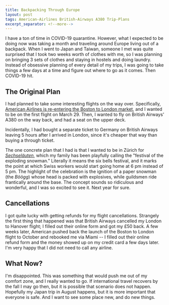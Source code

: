 ```yaml
---
title: Backpacking Through Europe
layout: post
tags: American-Airlines British-Airways A380 Trip-Plans
excerpt_separator: <!--more-->
---
```


I have a ton of time in COVID-19 quarantine. However, what I expected to be doing now was taking a month and traveling
around Europe living out of a backpack. When I went to Japan and Taiwan, someone I met was quite surprised that I took
two weeks worth of clothes with me, so I was planning on bringing 3 sets of clothes and staying in hostels and doing
laundry. Instead of obsessive planning of every detail of my trips, I was going to take things a few days at a time and
figure out where to go as it comes. Then COVID-19 hit.

<!--more-->

## The Original Plan

I had planned to take some interesting flights on the way over. Specifically, [American Airlines is re-entering the
Boston to London market](https://www.boston.com/travel/travel/2019/09/30/american-airlines-boston-london), and I wanted
to be on the first flight on March 29. Then, I wanted to fly on British Airways' A380 on the way back, and had a seat on
the upper deck.

Incidentally, I had bought a separate ticket to Germany on British Airways leaving 5 hours after I arrived in London,
since it's cheaper that way than buying a through ticket.

The one concrete plan that I had is that I wanted to be in Z&uuml;rich for
[_Sechsel&auml;uten_](https://www.zuerich.com/en/visit/sechselaeuten), which my family has been playfully calling the
"festival of the exploding snowman." Literally it means the six bells festival, and it marks the point at which Swiss
workers would start going home at 6 pm instead of 5 pm. The highlight of the celebration is the ignition of a paper
snowman (the _B&ouml;&ouml;gg_) whose head is packed with explosives, while guildsmen ride frantically around the base.
The concept sounds so ridiculous and wonderful, and I was so excited to see it. Next year for sure.

## Cancellations

I got quite lucky with getting refunds for my flight cancellations. Strangely the first thing that happened was that
British Airways cancelled my London to Hanover flight; I filled out their online form and got my &pound;50 back. A few
weeks later, American pushed back the launch of the Boston to London flight to October and rebooked me via Miami -- I
filled out their online refund form and the money showed up on my credit card a few days later. I'm very happy that I
did not need to call any airline.

## What Now?

I'm disappointed. This was something that would push me out of my comfort zone, and I really wanted to go. If
international travel recovers by the fall I may go then, but it is possible that scenario does not happen. Hopefully my
Japan trip in August happens, but it is more important that everyone is safe. And I want to see some place new, and do
new things.